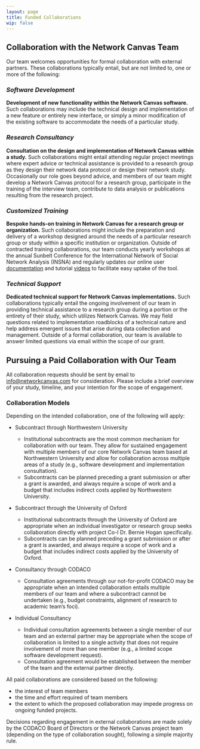 ```yaml
---
layout: page
title: Funded Collaborations
wip: false
---
```

## Collaboration with the Network Canvas Team

Our team welcomes opportunities for formal collaboration with external partners. These collaborations typically entail, but are not limited to, one or more of the following: 

### *Software Development*

**Development of new functionality within the Network Canvas software.** Such collaborations may include the technical design and implementation of a new feature or entirely new interface, or simply a minor modification of the existing software to accommodate the needs of a particular study. 

### *Research Consultancy*

**Consultation on the design and implementation of Network Canvas within a study.** Such collaborations might entail attending regular project meetings where expert advice or technical assistance is provided to a research group as they design their network data protocol or design their network study. Occasionally our role goes beyond advice, and members of our team might develop a Network Canvas protocol for a research group, participate in the training of the interview team, contribute to data analysis or publications resulting from the research project. 

### *Customized Training*

**Bespoke hands-on training in Network Canvas for a research group or organization.** Such collaborations might include the preparation and delivery of a workshop designed around the needs of a particular research group or study within a specific institution or organization. Outside of contracted training collaborations, our team conducts yearly workshops at the annual Sunbelt Conference for the International Network of Social Network Analysis (INSNA) and regularly updates our online user [documentation](https://documentation.networkcanvas.com/) and tutorial [videos](https://www.youtube.com/channel/UC3uFCh2HlR8iqiYhRNomUqQ) to facilitate easy uptake of the tool.  

### *Technical Support*

**Dedicated technical support for Network Canvas implementations.** Such collaborations typically entail the ongoing involvement of our team in providing technical assistance to a research group during a portion or the entirety of their study, which utilizes Network Canvas. We may field questions related to implementation roadblocks of a technical nature and help address emergent issues that arise during data collection and management. Outside of a formal collaboration, our team is available to answer limited questions via email within the scope of our grant. 

## Pursuing a Paid Collaboration with Our Team

All collaboration requests should be sent by email to [info@networkcanvas.com](mailto:info@networkcanvas.com) for consideration. Please include a brief overview of your study, timeline, and your intention for the scope of engagement.

### Collaboration Models

Depending on the intended collaboration, one of the following will apply:

* Subcontract through Northwestern University

  * Institutional subcontracts are the most common mechanism for collaboration with our team. They allow for sustained engagement with multiple members of our core Network Canvas team based at Northwestern University and allow for collaboration across multiple areas of a study (e.g., software development and implementation consultation). 
  * Subcontracts can be planned preceding a grant submission or after a grant is awarded, and always require a scope of work and a budget that includes indirect costs applied by Northwestern University. 
* Subcontract through the University of Oxford

  * Institutional subcontracts through the University of Oxford are appropriate when an individual investigator or research group seeks collaboration directly with project Co-I Dr. Bernie Hogan specifically.
  * Subcontracts can be planned preceding a grant submission or after a grant is awarded, and always require a scope of work and a budget that includes indirect costs applied by the University of Oxford. 
* Consultancy through CODACO

  * Consultation agreements through our not-for-profit CODACO may be appropriate when an intended collaboration entails multiple members of our team and where a subcontract cannot be undertaken (e.g., budget constraints, alignment of research to academic team’s foci).
* Individual Consultancy 

  * Individual consultation agreements between a single member of our team and an external partner may be appropriate when the scope of collaboration is limited to a single activity that does not require involvement of more than one member (e.g., a limited scope software development request). 
  * Consultation agreement would be established between the member of the team and the external partner directly. 

All paid collaborations are considered based on the following: 

* the interest of team members
* the time and effort required of team members
* the extent to which the proposed collaboration may impede progress on ongoing funded projects. 

Decisions regarding engagement in external collaborations are made solely by the CODACO Board of Directors or the Network Canvas project team (depending on the type of collaboration sought), following a simple majority rule.